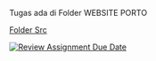 Tugas ada di Folder WEBSITE PORTO

[Folder Src](https://github.com/its-if-pweb-g/penugasan-3-javascript-mirzafathir/tree/main/WEBSITE%20PORTO)


[![Review Assignment Due Date](https://classroom.github.com/assets/deadline-readme-button-22041afd0340ce965d47ae6ef1cefeee28c7c493a6346c4f15d667ab976d596c.svg)](https://classroom.github.com/a/UDX78Bqi)
